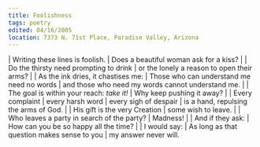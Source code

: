 ```yaml
---
title: Foolishness
tags: poetry
edited: 04/16/2005
location: 7373 N. 71st Place, Paradise Valley, Arizona
---
```


| Writing these lines is foolish.
| Does a beautiful woman ask for a kiss?
|
| Do the thirsty need prompting to drink
| or the lonely a reason to open their arms?
|
| As the ink dries, it chastises me:
|   Those who can understand me need no words
|   and those who need my words cannot understand me.
|
| The goal is within your reach: *take it!*
| Why keep pushing it away?
|
| Every complaint
| every harsh word
| every sigh of despair
| is a hand, repulsing the arms of God.
|
| His gift is the very Creation
| some wish to leave.
|
| Who leaves a party in search of the party?
| Madness!
|
| And if they ask:
|   How can you be so happy all the time?
|
| I would say:
|   As long as that question makes sense to you
|   my answer never will.
